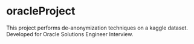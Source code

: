# oracleProject
This project performs de-anonymization techniques on a kaggle dataset. Developed for Oracle Solutions Engineer Interview.
